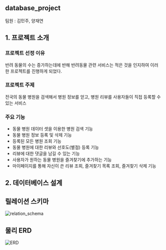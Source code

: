 ## database_project

팀원 : 김민주, 양재연

## 1. 프로젝트 소개
### 프로젝트 선정 이유
반려 동물의 수는 증가하는데에 반해 반려동물 관련 서비스는 적은 것을 인지하여 이러한 프로젝트를 진행하게 되었다.

### 프로젝트 주제
전국의 동물 병원을 검색해서 병원 정보를 얻고, 병원 리뷰를 사용자들이 직접 등록할 수 있는 서비스

### 주요 기능
* 동물 병원 데이터 셋을 이용한 병원 검색 기능
* 동물 병원 정보 등록 및 삭제 기능
* 등록된 모든 병원 조회 기능
* 동물 병원에 대한 리뷰와 선호도(별점) 등록 기능
* 리뷰에 대한 댓글을 남길 수 있는 기능
* 사용자가 원하는 동물 병원을 즐겨찾기에 추가하는 기능
* 마이페이지를 통해 자신이 쓴 리뷰 조회, 즐겨찾기 목록 조회, 즐겨찾기 삭제 기능

## 2. 데이터베이스 설계
## 릴레이션 스키마
![relation_schema](https://github.com/min942773/database_project/blob/master/images/image2.PNG?raw=true)

## 물리 ERD
![ERD](https://github.com/min942773/database_project/blob/master/images/image.png?raw=true)
